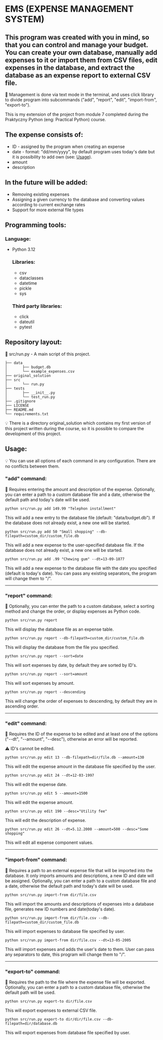 # EMS (EXPENSE MANAGEMENT SYSTEM)

## This program was created with you in mind, so that you can control and manage your budget. You can create your own database, manually add expenses to it or import them from CSV files, edit expenses in the database, and extract the database as an expense report to external CSV file.

:memo: Management is done via text mode in the terminal, and uses click library to divide program into subcommands ("add", "report", "edit", "import-from", "export-to").

This is my extension of the project from module 7 completed during the Praktyczny Python (eng: Practical Python) course.

## The expense consists of:
- ID - assigned by the program when creating an expense
- date - format: "dd/mm/yyyy", by default program uses today's date but it is possibility to add own (see: [Usage](#usage)).
- amount
- description

## In the future will be added:
- Removing existing expenses
- Assigning a given currency to the database and converting values according to current exchange rates
- Support for more external file types

## Programming tools:

### Language:
- Python 3.12

  ### Libraries:
    - csv
    - dataclasses
    - datetime
    - pickle
    - sys

  ### Third party libraries:
    - click
    - dateutil
    - pytest

## Repository layout:
:memo: src/run.py - A main script of this project.
```
├── data
│       ├── budget.db
│       └── example_expenses.csv
├── original_solution
├── src
│       └── run.py
├── tests
│       ├── __init__.py
│       └── test_run.py
├── .gitignore
├── LICENSE
├── README.md
└── requirements.txt
```
:bulb: There is a directory original_solution which contains my first version of this project written during the course, so it is possible to compare the development of this project.

## Usage:
:bulb: You can use all options of each command in any configuration. There are no conflicts between them.

### "add" command:
:memo: Requires entering the amount and description of the expense. Optionally, you can enter a path to a custom database file and a date, otherwise the default path and today's date will be used.
    
    python src/run.py add 149.99 "Telephon installment"
This will add a new entry to the database file (default: "data/budget.db"). If the database does not already exist, a new one will be started.
    
    python src/run.py add 50 "Small shopping" --db-filepath=custom_dir/custom_file.db
This will add a new expense to the user-specified database file. If the database does not already exist, a new one will be started.

    python src/run.py add .99 "Chewing gum" --dt=13-09-1877
This will add a new expense to the database file with the date you specified (default is today's date). You can pass any existing separators, the program will change them to "/".

---

### "report" command:
:memo: Optionally, you can enter the path to a custom database, select a sorting method and change the order, or display expenses as Python code.

    python src/run.py report
This will display the database file as an expense table.

    python src/run.py report --db-filepath=custom_dir/custom_file.db
This will display the database from the file you specified.

    python src/run.py report --sort=date
This will sort expenses by date, by default they are sorted by ID's.

    python src/run.py report --sort=amount
This will sort expenses by amount.

    python src/run.py report --descending
This will change the order of expenses to descending, by default they are in ascending order.

---

### "edit" command:
:memo: Requires the ID of the expense to be edited and at least one of the options ("--dt", "--amount", "--desc"), otherwise an error will be reported.

:warning: ID's cannot be edited.

    python src/run.py edit 13 --db-filepath=dir/file.db --amount=130
This will edit the expense amount in the database file specified by the user.

    python src/run.py edit 24 --dt=12-03-1997
This will edit the expense date.

    python src/run.py edit 5 --amount=1500
This will edit the expense amount.

    python src/run.py edit 190 --desc="Utility fee"
This will edit the description of expense.

    python src/run.py edit 26 --dt=5.12.2000 --amount=500 --desc="Some shopping"
This will edit all expense component values.

---

### "import-from" command:
:memo: Requires a path to an external expense file that will be imported into the database. It only imports amounts and descriptions, a new ID and date will be assigned. Optionally, you can enter a path to a custom database file and a date, otherwise the default path and today's date will be used.
    
    python src/run.py import-from dir/file.csv
This will import the amounts and descriptions of expenses into a database file, generates new ID numbers and date(today's date).

    python src/run.py import-from dir/file.csv --db-filepath=custom_dir/custom_file.db
This will import expenses to database file specified by user.

    python src/run.py import-from dir/file.csv --dt=13-05-2005
This will import expenses and adds the user's date to them. User can pass any separators to date, this program will change them to "/".

---

### "export-to" command:
:memo: Requires the path to the file where the expense file will be exported. Optionally, you can enter a path to a custom database file, otherwise the default path will be used.

    python src/run.py export-to dir/file.csv
This will export expenses to external CSV file.

    python src/run.py export-to dir/dir/file.csv --db-filepath=dir/database.db
This will export expenses from database file specified by user.

